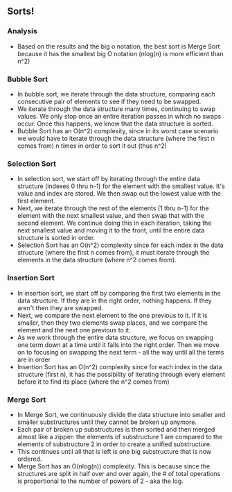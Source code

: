 ## Sorts!

### Analysis
- Based on the results and the big o notation, the best sort is Merge Sort because it has the smallest big O notation (nlog(n) is more efficient than n^2)
	
### Bubble Sort
- In bubble sort, we iterate through the data structure, comparing each consecutive pair of elements to see if they need to be swapped.
- We iterate through the data structure many times, continuing to swap values. We only stop once an entire iteration passes in which no swaps occur. Once this happens, we know that the data structure is sorted.
- Bubble Sort has an O(n^2) complexity, since in its worst case scenario we would have to iterate through the data structure (where the first n comes from) n times in order to sort it out (thus n^2)

### Selection Sort
- In selection sort, we start off by iterating through the entire data structure (indexes 0 thru n-1) for the element with the smallest value. It's value and index are stored. We then swap out the lowest value with the first element.
- Next, we iterate through the rest of the elements (1 thru n-1) for the element with the next smallest value, and then swap that with the second element. We continue doing this in each iteration, taking the next smallest value and moving it to the front, until the entire data structure is sorted in order.
- Selection Sort has an O(n^2) complexity since for each index in the data structure (where the first n comes from), it must iterate through the elements in the data structure (where n^2 comes from).
 
### Insertion Sort
- In insertion sort, we start off by comparing the first two elements in the data structure. If they are in the right order, nothing happens. If they aren't then they are swapped.
- Next, we compare the next element to the one previous to it. If it is smaller, then they two elements swap places, and we compare the element and the next one previous to it.
- As we work through the entire data structure, we focus on swapping one term down at a time until it falls into the right order. Then we move on to focusing on swapping the next term - all the way until all the terms are in order
- Insertion Sort has an O(n^2) complexity since for each index in the data structure (first n), it has the possibility of iterating through every element before it to find its place (where the n^2 comes from)

### Merge Sort
- In Merge Sort, we continuously divide the data structure into smaller and smaller substructures until they cannot be broken up anymore.
- Each pair of broken up substructures is then sorted and then merged almost like a zipper: the elements of substructure 1 are compared to the elements of substructure 2 in order to create a unified substructure.
- This continues until all that is left is one big substructure that is now ordered.
- Merge Sort has an O(nlog(n)) complexity. This is because since the structures are split in half over and over again, the # of total operations is proportional to the number of powers of 2 - aka the log.
	

